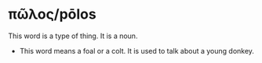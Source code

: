 # πῶλος/pōlos
This word is a type of thing. It is a noun.
* This word means a foal or a colt. It is used to talk about a young donkey.
